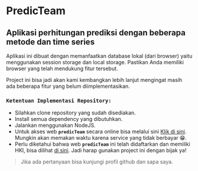 # PredicTeam

## Aplikasi perhitungan prediksi dengan beberapa metode dan time series

Aplikasi ini dibuat dengan memanfaatkan database lokal (dari browser) yaitu menggunakan session storage dan local storage. Pastikan Anda memiliki browser yang telah mendukung fitur tersebut.

<p>Project ini bisa jadi akan kami kembangkan lebih lanjut mengingat masih ada beberapa fitur yang belum diimplementasikan.</p>

### **`Ketentuan Implementasi Repository:`**

- Silahkan clone repository yang sudah disediakan.
- Install semua dependency yang dibutuhkan.
- Jalankan menggunakan NodeJS.
- Untuk akses web **`predicTeam`** secara online bisa melalui sini [Klik di sini](https://predicteam.onrender.com/). Mungkin akan memakan waktu karena service yang tidak berbayar 😁.
- Perlu diketahui bahwa web **`predicTeam`** ini telah didaftarkan dan memiliki HKI, bisa dilihat [di sini](https://e-hakcipta.dgip.go.id/index.php/c?code=ZDgyMmQ1NmI3ODAzY2E1ZjEzNDUxOThlZTIxZjM0MzgK). Jadi harap gunakan project ini dengan bijak ya!

> Jika ada pertanyaan bisa kunjungi profil github dan sapa saya.
